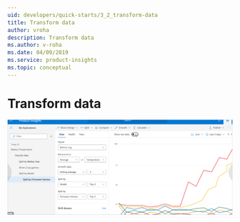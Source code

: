 ```yaml
---
uid: developers/quick-starts/3_2_transform-data
title: Transform data
author: vroha
description: Transform data
ms.author: v-roha
ms.date: 04/09/2019
ms.service: product-insights
ms.topic: conceptual
---
```

# Transform data

![Insight](../tutorials/topn.png)
